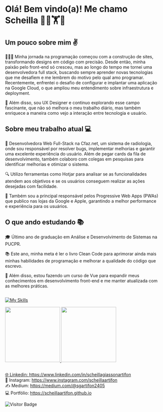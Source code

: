# Olá! Bem vindo(a)! Me chamo Scheilla 🌿🥊🏋🥎

## Um pouco sobre mim ✌️
👩🏻‍💻 Minha jornada na programação começou com a construção de sites, transformando designs em código com precisão. Desde então, minha paixão pelo front-end só cresceu, mas ao longo do tempo me tornei uma desenvolvedora full stack, buscando sempre aprender novas tecnologias que me desafiem e me lembrem do motivo pelo qual amo programar. Recentemente, enfrentei o desafio de configurar e implantar uma aplicação na Google Cloud, o que ampliou meu entendimento sobre infraestrutura e deployment.

🎨 Além disso, sou UX Designer e continuo explorando esse campo fascinante, que não só melhora o meu trabalho diário, mas também enriquece a maneira como vejo a interação entre tecnologia e usuário.

## Sobre meu trabalho atual 💻
🚀 Desenvolvedora Web Full-Stack na Cfaz.net, um sistema de radiologia, onde sou responsável por resolver bugs, implementar melhorias e garantir uma excelente experiência do usuário. Além de pegar cards da fila de desenvolvimento, também colaboro com colegas em pesquisas para identificar melhorias e otimizar o sistema.

🔍 Utilizo ferramentas como Hotjar para analisar se as funcionalidades atendem aos objetivos e se os usuários conseguem realizar as ações desejadas com facilidade.

📱 Também sou a principal responsável pelos Progressive Web Apps (PWAs) que publico nas lojas da Google e Apple, garantindo a melhor performance e experiência para os usuários.

## O que ando estudando 📚
🎓 Último ano de graduação em Análise e Desenvolvimento de Sistemas na PUCPR.

📚 Este ano, minha meta é ler o livro Clean Code para aprimorar ainda mais minhas habilidades de programação e melhorar a qualidade do código que escrevo.

🔧 Além disso, estou fazendo um curso de Vue para expandir meus conhecimentos em desenvolvimento front-end e me manter atualizada com as melhores práticas.

## 
[![My Skills](https://skillicons.dev/icons?i=html,css,sass,bootstrap,js,jquery,angular,vue,ruby,rails,py,java,php,mysql,postgres,gcp,git,github,figma,xd,apple&theme=light)](https://skillicons.dev)

<div>
  <a href="https://github.com/scheillaartifon">
  <img height="180em" src="https://github-readme-stats.vercel.app/api?username=scheillaartifon&show_icons=true&theme=dark&include_all_commits=true&count_private=true&hide_border=true"/>
  <img height="180em" src="https://github-readme-stats.vercel.app/api/top-langs/?username=scheillaartifon&layout=compact&langs_count=7&theme=dark&hide_border=true"/>
</div>

##
🌐 Linkedin: https://www.linkedin.com/in/scheillagiassonartifon <br>
📸 Instagram: https://www.instagram.com/scheillaartifon <br>
✍️ Medium: https://medium.com/@sgartifon2405 <br>
💻 Portfólio: https://scheillaartifon.github.io <br>

![Visitor Badge](https://visitor-badge.laobi.icu/badge?page_id=scheillaartifon)
